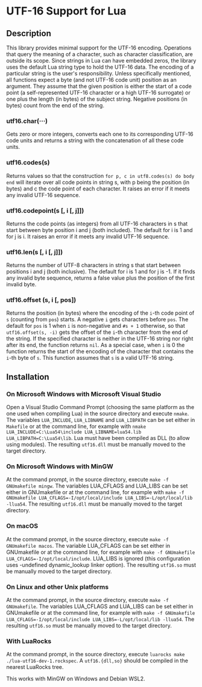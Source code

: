 # UTF-16 Support for Lua

## Description

This library provides minimal support for the UTF-16 encoding. Operations that query the meaning of a character, such as character classification, are outside its scope. Since strings in Lua can have embedded zeros, the library uses the default Lua string type to hold the UTF-16 data. The encoding of a particular string is the user's responsibility.
Unless specifically mentioned, all functions expect a byte (and not UTF-16 code unit) position as an argument. They assume that the given position is either the start of a code point (a self-represented UTF-16 character or a high UTF-16 surrogate) or one plus the length (in bytes) of the subject string. Negative positions (in bytes) count from the end of the string.

### utf16.char(···)
Gets zero or more integers, converts each one to its corresponding UTF-16 code units and returns a string with the concatenation of all these code units.

### utf16.codes(s)
Returns values so that the construction `for p, c in utf8.codes(s) do body end` will iterate over all code points in string s, with p being the position (in bytes) and c the code point of each character. It raises an error if it meets any invalid UTF-16 sequence.

### utf16.codepoint(s [, i [, j]])
Returns the code points (as integers) from all UTF-16 characters in s that start between byte position i and j (both included). The default for i is 1 and for j is i. It raises an error if it meets any invalid UTF-16 sequence.

### utf16.len(s [, i [, j]])
Returns the number of UTF-8 characters in string s that start between positions i and j (both inclusive). The default for i is 1 and for j is -1. If it finds any invalid byte sequence, returns a false value plus the position of the first invalid byte.

### utf16.offset (s, i [, pos])
Returns the position (in bytes) where the encoding of the `i`-th code point of `s` (counting from `pos`) starts. A negative `i` gets characters before `pos`. The default for `pos` is 1 when `i` is non-negative and `#s + 1` otherwise, so that `utf16.offset(s, -i)` gets the offset of the `i`-th character from the end of the string. If the specified character is neither in the UTF-16 string nor right after its end, the function returns `nil`. As a special case, when `i` is 0 the function returns the start of the encoding of the character that contains the `i`-th byte of `s`. This function assumes that `s` is a valid UTF-16 string.

## Installation

### On Microsoft Windows with Microsoft Visual Studio

Open a Visual Studio Command Prompt (choosing the same platform as the one used when compiling Lua) in the source directory and execute `nmake`. The variables `LUA_INCLUDE`, `LUA_LIBNAME` and `LUA_LIBPATH` can be set either in `Makefile` or at the command line, for example with `nmake LUA_INCLUDE=C:\Lua54\include LUA_LIBNAME=lua54.lib LUA_LIBPATH=C:\Lua54\lib`. Lua must have been compiled as DLL (to allow using modules). The resulting `utf16.dll` must be manually moved to the target directory.

### On Microsoft Windows with MinGW

At the command prompt, in the source directory, execute `make -f GNUmakefile mingw`. The variables LUA_CFLAGS and LUA_LIBS can be set either in GNUmakefile or at the command line, for example with `make -f GNUmakefile LUA_CFLAGS=-I/opt/local/include LUA_LIBS=-L/opt/local/lib -llua54`. The resulting `utf16.dll` must be manually moved to the target directory.

### On macOS

At the command prompt, in the source directory, execute `make -f GNUmakefile macos`. The variable LUA_CFLAGS can be set either in GNUmakefile or at the command line, for example with `make -f GNUmakefile LUA_CFLAGS=-I/opt/local/include`. LUA_LIBS is ignored (this configuration uses -undefined dynamic_lookup linker option). The resulting `utf16.so` must be manually moved to the target directory.

### On Linux and other Unix platforms

At the command prompt, in the source directory, execute `make -f GNUmakefile`. The variables LUA_CFLAGS and LUA_LIBS can be set either in GNUmakefile or at the command line, for example with `make -f GNUmakefile LUA_CFLAGS=-I/opt/local/include LUA_LIBS=-L/opt/local/lib -llua54`. The resulting `utf16.so` must be manually moved to the target directory.

### With LuaRocks

At the command prompt, in the source directory, execute `luarocks make ./lua-utf16-dev-1.rockspec`. A `utf16.{dll,so}` should be compiled in the nearest LuaRocks tree.

This works with MinGW on Windows and Debian WSL2.
